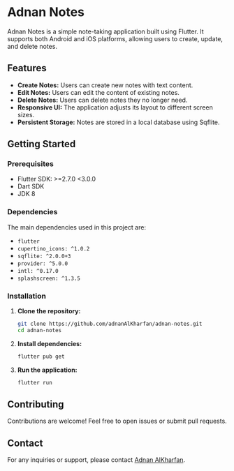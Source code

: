 # Adnan Notes

Adnan Notes is a simple note-taking application built using Flutter. It supports both Android and iOS platforms, allowing users to create, update, and delete notes.

## Features

- **Create Notes:** Users can create new notes with text content.
- **Edit Notes:** Users can edit the content of existing notes.
- **Delete Notes:** Users can delete notes they no longer need.
- **Responsive UI:** The application adjusts its layout to different screen sizes.
- **Persistent Storage:** Notes are stored in a local database using Sqflite.

## Getting Started

### Prerequisites

- Flutter SDK: >=2.7.0 <3.0.0
- Dart SDK
- JDK 8

### Dependencies

The main dependencies used in this project are:

- `flutter`
- `cupertino_icons: ^1.0.2`
- `sqflite: ^2.0.0+3`
- `provider: ^5.0.0`
- `intl: ^0.17.0`
- `splashscreen: ^1.3.5`

### Installation

1. **Clone the repository:**
   ```sh
   git clone https://github.com/adnanAlKharfan/adnan-notes.git
   cd adnan-notes
2. **Install dependencies:**
   ```sh
   flutter pub get
3. **Run the application:**
   ```sh
   flutter run

## Contributing

Contributions are welcome! Feel free to open issues or submit pull requests.

## Contact

For any inquiries or support, please contact [Adnan AlKharfan](https://github.com/adnanAlKharfan).


